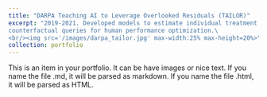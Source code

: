 ```yaml
---
title: "DARPA Teaching AI to Leverage Overlooked Residuals (TAILOR)"
excerpt: "2019-2021. Developed models to estimate individual treatment effects \
counterfactual queries for human performance optimization.\
<br/><img src='/images/darpa_tailor.jpg' max-width:25% max-height=20%>"
collection: portfolio
---
```


This is an item in your portfolio. It can be have images or nice text. If you name the file .md, it will be parsed as markdown. If you name the file .html, it will be parsed as HTML. 
